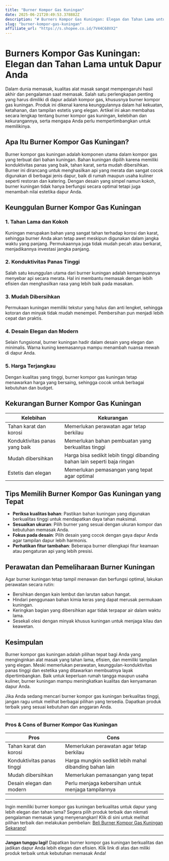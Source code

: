 ```yaml
---
title: "Burner Kompor Gas Kuningan"
date: 2025-06-21T20:49:53.378882Z
description: "# Burners Kompor Gas Kuningan: Elegan dan Tahan Lama untuk Dapur Anda..."
slug: "burner-kompor-gas-kuningan"
affiliate_url: "https://s.shopee.co.id/7V44C68VX2"
---
```

# Burners Kompor Gas Kuningan: Elegan dan Tahan Lama untuk Dapur Anda

Dalam dunia memasak, kualitas alat masak sangat mempengaruhi hasil akhir dan pengalaman saat memasak. Salah satu perlengkapan penting yang harus dimiliki di dapur adalah kompor gas, khususnya burner kompor gas kuningan. Produk ini dikenal karena keunggulannya dalam hal kekuatan, ketahanan, dan tampilan estetis yang elegan. Artikel ini akan membahas secara lengkap tentang burner kompor gas kuningan, kelebihan dan kekurangannya, serta mengapa Anda perlu mempertimbangkan untuk memilikinya.

## Apa Itu Burner Kompor Gas Kuningan?

Burner kompor gas kuningan adalah komponen utama dalam kompor gas yang terbuat dari bahan kuningan. Bahan kuningan dipilih karena memiliki konduktivitas panas yang baik, tahan karat, serta mudah dibersihkan. Burner ini dirancang untuk menghasilkan api yang merata dan sangat cocok digunakan di berbagai jenis dapur, baik di rumah maupun usaha kuliner seperti restoran dan katering. Dengan desain yang simpel namun kokoh, burner kuningan tidak hanya berfungsi secara optimal tetapi juga menambah nilai estetika dapur Anda.

## Keunggulan Burner Kompor Gas Kuningan

### 1. Tahan Lama dan Kokoh
Kuningan merupakan bahan yang sangat tahan terhadap korosi dan karat, sehingga burner Anda akan tetap awet meskipun digunakan dalam jangka waktu yang panjang. Permukaannya juga tidak mudah pecah atau berkarat, menjadikannya investasi jangka panjang.

### 2. Konduktivitas Panas Tinggi
Salah satu keunggulan utama dari burner kuningan adalah kemampuannya menyebar api secara merata. Hal ini membantu memasak dengan lebih efisien dan menghasilkan rasa yang lebih baik pada masakan.

### 3. Mudah Dibersihkan
Permukaan kuningan memiliki tekstur yang halus dan anti lengket, sehingga kotoran dan minyak tidak mudah menempel. Pembersihan pun menjadi lebih cepat dan praktis.

### 4. Desain Elegan dan Modern
Selain fungsional, burner kuningan hadir dalam desain yang elegan dan minimalis. Warna kuning keemasannya mampu menambah nuansa mewah di dapur Anda.

### 5. Harga Terjangkau
Dengan kualitas yang tinggi, burner kompor gas kuningan tetap menawarkan harga yang bersaing, sehingga cocok untuk berbagai kebutuhan dan budget.

## Kekurangan Burner Kompor Gas Kuningan

| Kelebihan | Kekurangan |
|------------|--------------|
| Tahan karat dan korosi | Memerlukan perawatan agar tetap berkilau |
| Konduktivitas panas yang baik | Memerlukan bahan pembuatan yang berkualitas tinggi |
| Mudah dibersihkan | Harga bisa sedikit lebih tinggi dibanding bahan lain seperti baja ringan |
| Estetis dan elegan | Memerlukan pemasangan yang tepat agar optimal |

## Tips Memilih Burner Kompor Gas Kuningan yang Tepat

- **Periksa kualitas bahan**: Pastikan bahan kuningan yang digunakan berkualitas tinggi untuk mendapatkan daya tahan maksimal.
- **Sesuaikan ukuran**: Pilih burner yang sesuai dengan ukuran kompor dan kebutuhan memasak Anda.
- **Fokus pada desain**: Pilih desain yang cocok dengan gaya dapur Anda agar tampilan dapur lebih harmonis.
- **Perhatikan fitur tambahan**: Beberapa burner dilengkapi fitur keamaan atau pengaturan api yang lebih presisi.

## Perawatan dan Pemeliharaan Burner Kuningan

Agar burner kuningan tetap tampil menawan dan berfungsi optimal, lakukan perawatan secara rutin:

- Bersihkan dengan kain lembut dan larutan sabun hangat.
- Hindari penggunaan bahan kimia keras yang dapat merusak permukaan kuningan.
- Keringkan bagian yang dibersihkan agar tidak terpapar air dalam waktu lama.
- Sesekali olesi dengan minyak khusus kuningan untuk menjaga kilau dan keawetan.

## Kesimpulan

Burner kompor gas kuningan adalah pilihan tepat bagi Anda yang menginginkan alat masak yang tahan lama, efisien, dan memiliki tampilan yang elegan. Meski memerlukan perawatan, keunggulan-konduktivitas panas tinggi dan estetika yang ditawarkan membuatnya layak dipertimbangkan. Baik untuk keperluan rumah tangga maupun usaha kuliner, burner kuningan mampu meningkatkan kualitas dan kenyamanan dapur Anda.

Jika Anda sedang mencari burner kompor gas kuningan berkualitas tinggi, jangan ragu untuk melihat berbagai pilihan yang tersedia. Dapatkan produk terbaik yang sesuai kebutuhan dan anggaran Anda.

---

### Pros & Cons of Burner Kompor Gas Kuningan

| **Pros** | **Cons** |
|------------|--------------|
| Tahan karat dan korosi | Memerlukan perawatan agar tetap berkilau |
| Konduktivitas panas tinggi | Harga mungkin sedikit lebih mahal dibanding bahan lain |
| Mudah dibersihkan | Memerlukan pemasangan yang tepat |
| Desain elegan dan modern | Perlu menjaga kebersihan untuk menjaga tampilannya |

---

Ingin memiliki burner kompor gas kuningan berkualitas untuk dapur yang lebih elegan dan tahan lama? Segera pilih produk terbaik dan nikmati pengalaman memasak yang menyenangkan! Klik di sini untuk melihat pilihan terbaik dan melakukan pembelian: [Beli Burner Kompor Gas Kuningan Sekarang!](https://s.shopee.co.id/7V44C68VX2)

---

**Jangan tunggu lagi!** Dapatkan burner kompor gas kuningan berkualitas dan jadikan dapur Anda lebih elegan dan efisien. Klik link di atas dan miliki produk terbaik untuk kebutuhan memasak Anda!